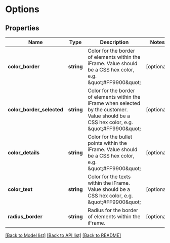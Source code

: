 # Options

## Properties
Name | Type | Description | Notes
------------ | ------------- | ------------- | -------------
**color_border** | **string** | Color for the border of elements within the iFrame. Value should be a CSS hex color, e.g. \&quot;#FF9900\&quot; | [optional] 
**color_border_selected** | **string** | Color for the border of elements within the iFrame when selected by the customer. Value should be a CSS hex color, e.g. \&quot;#FF9900\&quot; | [optional] 
**color_details** | **string** | Color for the bullet points within the iFrame. Value should be a CSS hex color, e.g. \&quot;#FF9900\&quot; | [optional] 
**color_text** | **string** | Color for the texts within the iFrame. Value should be a CSS hex color, e.g. \&quot;#FF9900\&quot; | [optional] 
**radius_border** | **string** | Radius for the border of elements within the iFrame. | [optional] 

[[Back to Model list]](../README.md#documentation-for-models) [[Back to API list]](../README.md#documentation-for-api-endpoints) [[Back to README]](../README.md)


